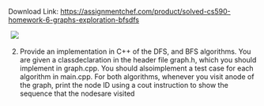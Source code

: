 Download Link: https://assignmentchef.com/product/solved-cs590-homework-6-graphs-exploration-bfsdfs
<br>






<img decoding="async" data-recalc-dims="1" data-src="https://i0.wp.com/www.ankitcodinghub.com/wp-content/uploads/2020/06/989.png?w=980&amp;ssl=1" class="lazyload" src="data:image/gif;base64,R0lGODlhAQABAAAAACH5BAEKAAEALAAAAAABAAEAAAICTAEAOw==">

 <noscript>

  <img decoding="async" src="https://i0.wp.com/www.ankitcodinghub.com/wp-content/uploads/2020/06/989.png?w=980&amp;ssl=1" data-recalc-dims="1">

 </noscript>

2. Provide an implementation in C++ of the DFS, and BFS algorithms. You are given a classdeclaration in the header file graph.h, which you should implement in graph.cpp. You should alsoimplement a test case for each algorithm in main.cpp. For both algorithms, whenever you visit anode of the graph, print the node ID using a cout instruction to show the sequence that the nodesare visited


